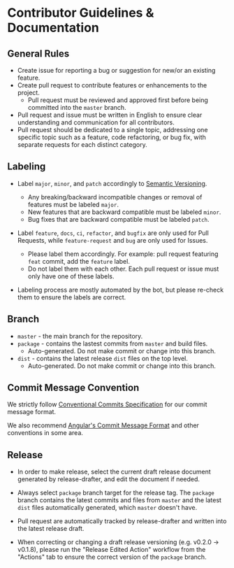 # Contributor Guidelines & Documentation

## General Rules

- Create issue for reporting a bug or suggestion for new/or an existing feature.
- Create pull request to contribute features or enhancements to the project.
    - Pull request must be reviewed and approved first before being committed into the `master` branch.
- Pull request and issue must be written in English to ensure clear understanding and communication for all contributors.
- Pull request should be dedicated to a single topic, addressing one specific topic such as a feature, code refactoring, or bug fix, with separate requests for each distinct category.

## Labeling

- Label `major`, `minor`, and `patch` accordingly to [Semantic Versioning](https://semver.org/).
    - Any breaking/backward incompatible changes or removal of features must be labeled `major`.
    - New features that are backward compatible must be labeled `minor`.
    - Bug fixes that are backward compatible must be labeled `patch`.

- Label `feature`, `docs`, `ci`, `refactor`, and `bugfix` are only used for Pull Requests, while `feature-request` and `bug` are only used for Issues.
    - Please label them accordingly. For example: pull request featuring `feat` commit, add the `feature` label.
    - Do not label them with each other. Each pull request or issue must only have one of these labels.

- Labeling process are mostly automated by the bot, but please re-check them to ensure the labels are correct.

## Branch

- `master` - the main branch for the repository.
- `package` - contains the lastest commits from `master` and build files.
    - Auto-generated. Do not make commit or change into this branch.
- `dist` - contains the latest release `dist` files on the top level.
    - Auto-generated. Do not make commit or change into this branch.

## Commit Message Convention

We strictly follow [Conventional Commits Specification](https://www.conventionalcommits.org/en/v1.0.0/) for our commit message format.

We also recommend [Angular's Commit Message Format](https://github.com/angular/angular/blob/main/CONTRIBUTING.md#-commit-message-format) and other conventions in some area.

## Release

- In order to make release, select the current draft release document generated by release-drafter, and edit the document if needed.

- Always select `package` branch target for the release tag. The `package` branch contains the latest commits and files from `master` and the latest `dist` files automatically generated, which `master` doesn't have.

- Pull request are automatically tracked by release-drafter and written into the latest release draft.

- When correcting or changing a draft release versioning (e.g. v0.2.0 -> v0.1.8), please run the "Release Edited Action" workflow from the "Actions" tab to ensure the correct version of the `package` branch.